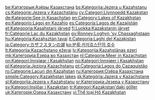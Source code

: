 [be:Катэгорыя:Азёры
Казахстана](../Page/be:Катэгорыя:Азёры_Казахстана.md "wikilink")
[bs:Kategorija:Jezera u
Kazahstanu](../Page/bs:Kategorija:Jezera_u_Kazahstanu.md "wikilink")
[cs:Kategorie:Jezera v
Kazachstánu](../Page/cs:Kategorie:Jezera_v_Kazachstánu.md "wikilink")
[cy:Categori:Llynnoedd
Kazakstan](../Page/cy:Categori:Llynnoedd_Kazakstan.md "wikilink")
[de:Kategorie:See in
Kasachstan](../Page/de:Kategorie:See_in_Kasachstan.md "wikilink")
[en:Category:Lakes of
Kazakhstan](../Page/en:Category:Lakes_of_Kazakhstan.md "wikilink")
[eo:Kategorio:Lagoj en
Kazaĥio](../Page/eo:Kategorio:Lagoj_en_Kazaĥio.md "wikilink")
[es:Categoría:Lagos de
Kazajistán](../Page/es:Categoría:Lagos_de_Kazajistán.md "wikilink")
[et:Kategooria:Kasahstani
järved](../Page/et:Kategooria:Kasahstani_järved.md "wikilink")
[fi:Luokka:Kazakstanin
järvet](../Page/fi:Luokka:Kazakstanin_järvet.md "wikilink")
[fr:Catégorie:Lac du
Kazakhstan](../Page/fr:Catégorie:Lac_du_Kazakhstan.md "wikilink")
[gv:Ronney:Loghyn 'sy
Chassaghstaan](../Page/gv:Ronney:Loghyn_'sy_Chassaghstaan.md "wikilink")
[hu:Kategória:Kazahsztán
tavai](../Page/hu:Kategória:Kazahsztán_tavai.md "wikilink")
[it:Categoria:Laghi del
Kazakistan](../Page/it:Categoria:Laghi_del_Kazakistan.md "wikilink")
[ja:Category:カザフスタンの湖](../Page/ja:Category:カザフスタンの湖.md "wikilink")
[ko:분류:카자흐스탄의 호수](../Page/ko:분류:카자흐스탄의_호수.md "wikilink")
[lt:Kategorija:Kazachstano
ežerai](../Page/lt:Kategorija:Kazachstano_ežerai.md "wikilink")
[lv:Kategorija:Kazahstānas
ezeri](../Page/lv:Kategorija:Kazahstānas_ezeri.md "wikilink")
[mk:Категорија:Езера во
Казахстан](../Page/mk:Категорија:Езера_во_Казахстан.md "wikilink")
[nl:Categorie:Meer in
Kazachstan](../Page/nl:Categorie:Meer_in_Kazachstan.md "wikilink")
[nn:Kategori:Innsjøar i
Kasakhstan](../Page/nn:Kategori:Innsjøar_i_Kasakhstan.md "wikilink")
[no:Kategori:Innsjøer i
Kasakhstan](../Page/no:Kategori:Innsjøer_i_Kasakhstan.md "wikilink")
[pl:Kategoria:Jeziora
Kazachstanu](../Page/pl:Kategoria:Jeziora_Kazachstanu.md "wikilink")
[pt:Categoria:Lagos do
Cazaquistão](../Page/pt:Categoria:Lagos_do_Cazaquistão.md "wikilink")
[ro:Categorie:Lacuri din
Kazahstan](../Page/ro:Categorie:Lacuri_din_Kazahstan.md "wikilink")
[ru:Категория:Озёра
Казахстана](../Page/ru:Категория:Озёра_Казахстана.md "wikilink")
[simple:Category:Kazakhstan
lakes](../Page/simple:Category:Kazakhstan_lakes.md "wikilink")
[sk:Kategória:Jazerá v
Kazachstane](../Page/sk:Kategória:Jazerá_v_Kazachstane.md "wikilink")
[sl:Kategorija:Jezera v
Kazahstanu](../Page/sl:Kategorija:Jezera_v_Kazahstanu.md "wikilink")
[sr:Категорија:Језера у
Казахстану](../Page/sr:Категорија:Језера_у_Казахстану.md "wikilink")
[sv:Kategori:Insjöar i
Kazakstan](../Page/sv:Kategori:Insjöar_i_Kazakstan.md "wikilink")
[tr:Kategori:Kazakistan'daki
göller](../Page/tr:Kategori:Kazakistan'daki_göller.md "wikilink")
[uk:Категорія:Озера
Казахстану](../Page/uk:Категорія:Озера_Казахстану.md "wikilink")
[vi:Thể loại:Hồ
Kazakhstan](../Page/vi:Thể_loại:Hồ_Kazakhstan.md "wikilink")
